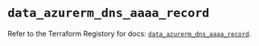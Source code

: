 # `data_azurerm_dns_aaaa_record`

Refer to the Terraform Registory for docs: [`data_azurerm_dns_aaaa_record`](https://www.terraform.io/docs/providers/azurerm/d/dns_aaaa_record).
